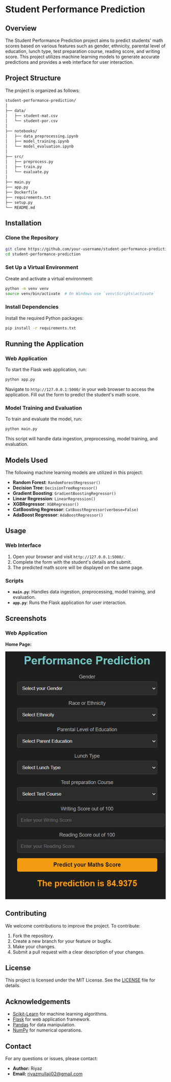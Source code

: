 
# Student Performance Prediction

## Overview

The Student Performance Prediction project aims to predict students' math scores based on various features such as gender, ethnicity, parental level of education, lunch type, test preparation course, reading score, and writing score. This project utilizes machine learning models to generate accurate predictions and provides a web interface for user interaction.

## Project Structure

The project is organized as follows:

```plaintext
student-performance-prediction/
│
├── data/
│   ├── student-mat.csv
│   └── student-por.csv
│
├── notebooks/
│   ├── data_preprocessing.ipynb
│   ├── model_training.ipynb
│   └── model_evaluation.ipynb
│
├── src/
│   ├── preprocess.py
│   ├── train.py
│   └── evaluate.py
│
├── main.py
├── app.py
├── Dockerfile
├── requirements.txt
├── setup.py
└── README.md
```

## Installation

### Clone the Repository

```bash
git clone https://github.com/your-username/student-performance-prediction.git
cd student-performance-prediction
```

### Set Up a Virtual Environment

Create and activate a virtual environment:

```bash
python -m venv venv
source venv/bin/activate  # On Windows use `venv\Scripts\activate`
```

### Install Dependencies

Install the required Python packages:

```bash
pip install -r requirements.txt
```

## Running the Application

### Web Application

To start the Flask web application, run:

```bash
python app.py
```

Navigate to `http://127.0.0.1:5000/` in your web browser to access the application. Fill out the form to predict the student's math score.

### Model Training and Evaluation

To train and evaluate the model, run:

```bash
python main.py
```

This script will handle data ingestion, preprocessing, model training, and evaluation.

## Models Used

The following machine learning models are utilized in this project:

- **Random Forest**: `RandomForestRegressor()`
- **Decision Tree**: `DecisionTreeRegressor()`
- **Gradient Boosting**: `GradientBoostingRegressor()`
- **Linear Regression**: `LinearRegression()`
- **XGBRegressor**: `XGBRegressor()`
- **CatBoosting Regressor**: `CatBoostRegressor(verbose=False)`
- **AdaBoost Regressor**: `AdaBoostRegressor()`

## Usage

### Web Interface

1. Open your browser and visit `http://127.0.0.1:5000/`.
2. Complete the form with the student's details and submit.
3. The predicted math score will be displayed on the same page.

### Scripts

- **`main.py`**: Handles data ingestion, preprocessing, model training, and evaluation.
- **`app.py`**: Runs the Flask application for user interaction.

## Screenshots

### Web Application

**Home Page:**

![Home Page](artifacts/homepage.png)


## Contributing

We welcome contributions to improve the project. To contribute:

1. Fork the repository.
2. Create a new branch for your feature or bugfix.
3. Make your changes.
4. Submit a pull request with a clear description of your changes.

## License

This project is licensed under the MIT License. See the [LICENSE](LICENSE) file for details.

## Acknowledgements

- [Scikit-Learn](https://scikit-learn.org/stable/) for machine learning algorithms.
- [Flask](https://flask.palletsprojects.com/en/2.0.x/) for web application framework.
- [Pandas](https://pandas.pydata.org/pandas-docs/stable/) for data manipulation.
- [NumPy](https://numpy.org/) for numerical operations.

## Contact

For any questions or issues, please contact:

- **Author:** Riyaz
- **Email:** riyazmullaji02@gmail.com

